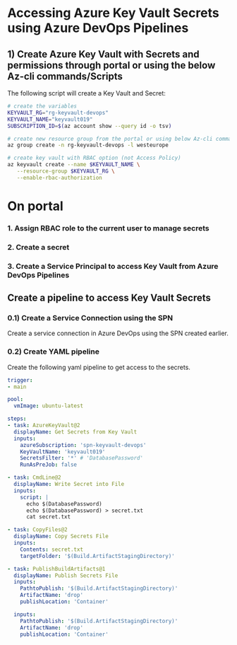 # Accessing Azure Key Vault Secrets using Azure DevOps Pipelines 

## 1) Create Azure Key Vault with Secrets and permissions through portal or using the below Az-cli commands/Scripts 

The following script will create a Key Vault and Secret:

```bash
# create the variables
KEYVAULT_RG="rg-keyvault-devops"
KEYVAULT_NAME="keyvault019"
SUBSCRIPTION_ID=$(az account show --query id -o tsv)

# create new resource group from the portal or using below Az-cli command
az group create -n rg-keyvault-devops -l westeurope

# create key vault with RBAC option (not Access Policy) 
az keyvault create --name $KEYVAULT_NAME \
   --resource-group $KEYVAULT_RG \
   --enable-rbac-authorization
```

# On portal 
### 1. Assign RBAC role to the current user to manage secrets 
### 2. Create a secret
### 3. Create a Service Principal to access Key Vault from Azure DevOps Pipelines


## Create a pipeline to access Key Vault Secrets

### 0.1) Create a Service Connection using the SPN

Create a service connection in Azure DevOps using the SPN created earlier.

### 0.2) Create YAML pipeline

Create the following yaml pipeline to get access to the secrets.

```yaml
trigger:
- main

pool:
  vmImage: ubuntu-latest

steps:
- task: AzureKeyVault@2
  displayName: Get Secrets from Key Vault
  inputs:
    azureSubscription: 'spn-keyvault-devops'
    KeyVaultName: 'keyvault019'
    SecretsFilter: '*' # 'DatabasePassword'
    RunAsPreJob: false

- task: CmdLine@2
  displayName: Write Secret into File
  inputs:
    script: |
      echo $(DatabasePassword)
      echo $(DatabasePassword) > secret.txt
      cat secret.txt

- task: CopyFiles@2
  displayName: Copy Secrets File
  inputs:
    Contents: secret.txt
    targetFolder: '$(Build.ArtifactStagingDirectory)'

- task: PublishBuildArtifacts@1
  displayName: Publish Secrets File
  inputs:
    PathtoPublish: '$(Build.ArtifactStagingDirectory)'
    ArtifactName: 'drop'
    publishLocation: 'Container'

  inputs:
    PathtoPublish: '$(Build.ArtifactStagingDirectory)'
    ArtifactName: 'drop'
    publishLocation: 'Container'
```
